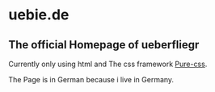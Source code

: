 # uebie.de
## The official Homepage of ueberfliegr
Currently only using html and The css framework [Pure-css](https://purecss.io/).

The Page is in German because i live in Germany.